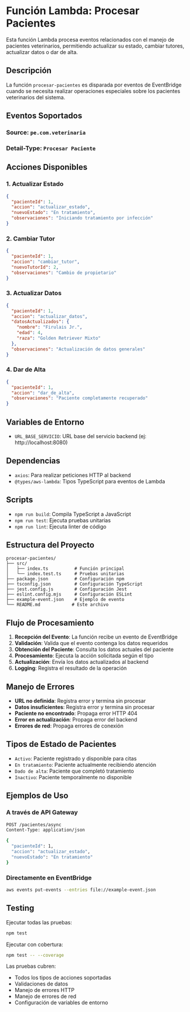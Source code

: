 # Función Lambda: Procesar Pacientes

Esta función Lambda procesa eventos relacionados con el manejo de pacientes veterinarios, permitiendo actualizar su estado, cambiar tutores, actualizar datos o dar de alta.

## Descripción

La función `procesar-pacientes` es disparada por eventos de EventBridge cuando se necesita realizar operaciones especiales sobre los pacientes veterinarios del sistema.

## Eventos Soportados

### Source: `pe.com.veterinaria`
### Detail-Type: `Procesar Paciente`

## Acciones Disponibles

### 1. Actualizar Estado
```json
{
  "pacienteId": 1,
  "accion": "actualizar_estado",
  "nuevoEstado": "En tratamiento",
  "observaciones": "Iniciando tratamiento por infección"
}
```

### 2. Cambiar Tutor
```json
{
  "pacienteId": 1,
  "accion": "cambiar_tutor",
  "nuevoTutorId": 2,
  "observaciones": "Cambio de propietario"
}
```

### 3. Actualizar Datos
```json
{
  "pacienteId": 1,
  "accion": "actualizar_datos",
  "datosActualizados": {
    "nombre": "Firulais Jr.",
    "edad": 4,
    "raza": "Golden Retriever Mixto"
  },
  "observaciones": "Actualización de datos generales"
}
```

### 4. Dar de Alta
```json
{
  "pacienteId": 1,
  "accion": "dar_de_alta",
  "observaciones": "Paciente completamente recuperado"
}
```

## Variables de Entorno

- `URL_BASE_SERVICIO`: URL base del servicio backend (ej: http://localhost:8080)

## Dependencias

- `axios`: Para realizar peticiones HTTP al backend
- `@types/aws-lambda`: Tipos TypeScript para eventos de Lambda

## Scripts

- `npm run build`: Compila TypeScript a JavaScript
- `npm run test`: Ejecuta pruebas unitarias
- `npm run lint`: Ejecuta linter de código

## Estructura del Proyecto

```
procesar-pacientes/
├── src/
│   ├── index.ts          # Función principal
│   └── index.test.ts     # Pruebas unitarias
├── package.json          # Configuración npm
├── tsconfig.json         # Configuración TypeScript
├── jest.config.js        # Configuración Jest
├── eslint.config.mjs     # Configuración ESLint
├── example-event.json    # Ejemplo de evento
└── README.md            # Este archivo
```

## Flujo de Procesamiento

1. **Recepción del Evento**: La función recibe un evento de EventBridge
2. **Validación**: Valida que el evento contenga los datos requeridos
3. **Obtención del Paciente**: Consulta los datos actuales del paciente
4. **Procesamiento**: Ejecuta la acción solicitada según el tipo
5. **Actualización**: Envía los datos actualizados al backend
6. **Logging**: Registra el resultado de la operación

## Manejo de Errores

- **URL no definida**: Registra error y termina sin procesar
- **Datos insuficientes**: Registra error y termina sin procesar  
- **Paciente no encontrado**: Propaga error HTTP 404
- **Error en actualización**: Propaga error del backend
- **Errores de red**: Propaga errores de conexión

## Tipos de Estado de Pacientes

- `Activo`: Paciente registrado y disponible para citas
- `En tratamiento`: Paciente actualmente recibiendo atención
- `Dado de alta`: Paciente que completó tratamiento
- `Inactivo`: Paciente temporalmente no disponible

## Ejemplos de Uso

### A través de API Gateway
```bash
POST /pacientes/async
Content-Type: application/json

{
  "pacienteId": 1,
  "accion": "actualizar_estado",
  "nuevoEstado": "En tratamiento"
}
```

### Directamente en EventBridge
```bash
aws events put-events --entries file://example-event.json
```

## Testing

Ejecutar todas las pruebas:
```bash
npm test
```

Ejecutar con cobertura:
```bash
npm test -- --coverage
```

Las pruebas cubren:
- Todos los tipos de acciones soportadas
- Validaciones de datos
- Manejo de errores HTTP
- Manejo de errores de red
- Configuración de variables de entorno

